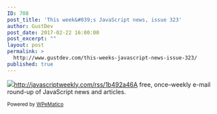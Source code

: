 ```yaml
---
ID: 708
post_title: 'This week&#039;s JavaScript news, issue 323'
author: GustDev
post_date: 2017-02-22 16:00:00
post_excerpt: ""
layout: post
permalink: >
  http://www.gustdev.com/this-weeks-javascript-news-issue-323/
published: true
---
```

<img class="wpe_imgrss" src="http://www.gustdev.com/wp-content/uploads/2017/02/39b916bc.jpg">http://javascriptweekly.com/rss/1b492a46A free, once&ndash;weekly e-mail round-up of JavaScript news and articles.<p class="wpematico_credit"><small>Powered by <a href="http://www.wpematico.com" target="_blank">WPeMatico</a></small></p>